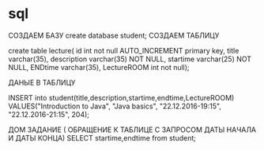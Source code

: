 # sql
СОЗДАЕМ БАЗУ
create database student;
СОЗДАЕМ ТАБЛИЦУ

create table lecture(
 id int not null AUTO_INCREMENT primary key,
 title varchar(35),
 description varchar(35) NOT NULL,
 startime varchar(25) NOT NULL,
 ENDtime varchar(35),
 LectureROOM int not null);
 
 ДАНЫЕ В ТАБЛИЦУ 
 
 INSERT into student(title,description,startime,endtime,LectureROOM)
      VALUES("Introduction to Java",
      "Java basics",
      "22.12.2016-19:15",
      "22.12.2016-21:15",
      204);


ДОМ ЗАДАНИЕ ( ОБРАЩЕНИЕ К ТАБЛИЦЕ С ЗАПРОСОМ ДАТЫ НАЧАЛА И ДАТЫ КОНЦА) 
SELECT startime,endtime from student; 
